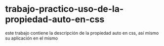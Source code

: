 # trabajo-practico-uso-de-la-propiedad-auto-en-css
este trabajo contiene la descripción de la propiedad auto en css, así mismo su aplicación en el mismo


